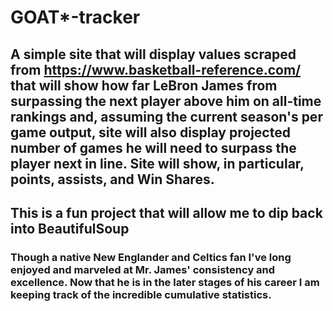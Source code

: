 # GOAT*-tracker

## A simple site that will display values scraped from https://www.basketball-reference.com/ that will show how far LeBron James from surpassing the next player above him on all-time rankings and, assuming the current season's per game output, site will also display projected number of games he will need to surpass the player next in line. Site will show, in particular, points, assists, and Win Shares.

## This is a fun project that will allow me to dip back into BeautifulSoup

### Though a native New Englander and Celtics fan I've long enjoyed and marveled at Mr. James' consistency and excellence. Now that he is in the later stages of his career I am keeping track of the incredible cumulative statistics.


